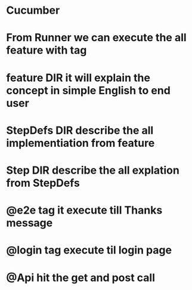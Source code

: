 # Cucumber
# From Runner we can execute the all  feature with tag
# feature DIR it will explain the concept in simple English to end user
# StepDefs DIR describe the all implementiation from feature
# Step DIR describe the all explation from StepDefs
# @e2e tag it execute till Thanks message
# @login tag execute til login page
# @Api hit the get and post call
